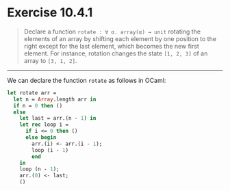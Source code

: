 # Exercise 10.4.1

> Declare a function `rotate : ∀ α. array(α) → unit` rotating the elements of an array by shifting each element by one position to the right except for the last element, which becomes the new first element.
> For instance, rotation changes the state `[1, 2, 3]` of an array to `[3, 1, 2]`.

---

We can declare the function `rotate` as follows in OCaml:
```ocaml
let rotate arr =
  let n = Array.length arr in
  if n = 0 then ()
  else
    let last = arr.(n - 1) in
    let rec loop i =
      if i <= 0 then ()
      else begin
        arr.(i) <- arr.(i - 1);
        loop (i - 1)
        end
    in
    loop (n - 1);
    arr.(0) <- last;
    ()
```
